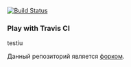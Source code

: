 [![Build Status](https://travis-ci.org/githubotik/play-with-travis.svg?branch=master)](https://travis-ci.org/githubotik/play-with-travis)
### Play with Travis CI

testiu

Данный репозиторий является [форком](https://github.com/Artemmkin/play-with-travis).

